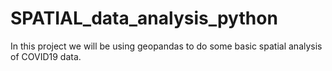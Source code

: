 # SPATIAL_data_analysis_python

In this project we will be using geopandas to do some basic spatial analysis of COVID19 data.
